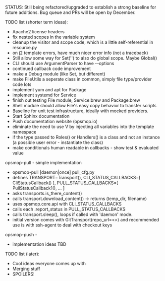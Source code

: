 STATUS: Still being refactored/upgraded to establish a strong baseline for future additions.
Bug queue and PRs will be open by December.

TODO list (shorter term ideas):

* Apache2 license headers
* fix nested scopes in the variable system
* cleanup the visitor and scope code, which is a little self-referential in resource.py
* on j2 template errors, have much nicer error info (not a traceback)
* Still allow some way for Set('') to also do global scope.  Maybe Global()
* CLI should use ArgumentParser to have --options
* continued callback code improvement
* make a Debug module (like Set, but different)
* make FileUtils a seperate class in common, simply file type/provider code lots
* implement yum and apt for Package
* implement systemd for Service
* finish out testing File module, Service:brew and Package:brew
* Shell module should allow File's easy copy behavior to transfer scripts
* Baseline for unit test infrastructure, ideally with mocked providers.
* Start Sphinx documentation
* Push documentation website (opsmop.io)
* eliminate the need to use V by injecting all variables into the template namespace
* if the type passed to Roles() or Handlers() is a class and not an instance (a possible user error - instantiate the class)
* make conditionals human readable in callbacks - show test & evaluated value

opsmop-pull - simple implementation
* opsmop-pull [daemon|once] pull_cfg.py
* defines TRANSPORT=Transport(), CLI_STATUS_CALLBACKS=[ CliStatusCallback() ], PULL_STATUS_CALLBACKS=[ PullStatusCallback1(), ... ]
* asks transports.is_there_content()
* calls transport.download_content() -> returns (temp_dir, filename)
* uses opsmop.core.api with CLI_STATUS_CALLBACKS
* calls each .report_status in PULL_STATUS_CALLBACKS
* calls transport.sleep(), loops if called with 'daemon' mode.
* initial version comes with GitTransport(repo_url=<>) and recommended use is with ssh-agent to deal with checkout keys

opsmop-push -
* implementation ideas TBD

TODO list (later):

* Cool ideas everyone comes up with
* Merging stuff
* SPOILERS!


